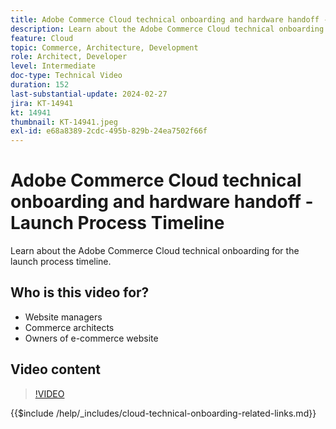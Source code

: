 ```yaml
---
title: Adobe Commerce Cloud technical onboarding and hardware handoff - Launch Process Timeline
description: Learn about the Adobe Commerce Cloud technical onboarding for the launch process timeline.
feature: Cloud
topic: Commerce, Architecture, Development
role: Architect, Developer
level: Intermediate
doc-type: Technical Video
duration: 152
last-substantial-update: 2024-02-27
jira: KT-14941
kt: 14941
thumbnail: KT-14941.jpeg
exl-id: e68a8389-2cdc-495b-829b-24ea7502f66f
---
```

# Adobe Commerce Cloud technical onboarding and hardware handoff - Launch Process Timeline

Learn about the Adobe Commerce Cloud technical onboarding for the launch process timeline.

## Who is this video for?

- Website managers
- Commerce architects
- Owners of e-commerce website

## Video content

>[!VIDEO](https://video.tv.adobe.com/v/3427586?learn=on)

{{$include /help/_includes/cloud-technical-onboarding-related-links.md}}
